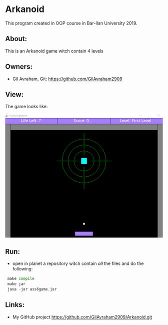 # Arkanoid
This program created in OOP course in Bar-Ilan University 2019.

## About:
This is an Arkanoid game witch contain 4 levels

## Owners:
* Gil Avraham, Git: https://github.com/GilAvraham2909

## View:
The game looks like:

![Image of the App](https://github.com/GilAvraham2909/Arkanoid/blob/master/myArkanoid.png)

## Run:
- open in planet a repository witch contain *all* the files and do the following:
```python
 make compile
 make jar
 java -jar ass6game.jar
```

## Links:
- My GitHub project https://github.com/GilAvraham2909/Arkanoid.git

